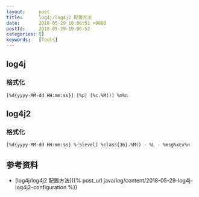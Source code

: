 ```yaml
---
layout:     post
title:      log4j/log4j2 配置方法
date:       2018-05-29 10:06:51 +0800
postId:     2018-05-29-10-06-52
categories: []
keywords:   [Tools]
---
```


## log4j

### 格式化

```
[%d{yyyy-MM-dd HH:mm:ss}] [%p] [%c.%M()] %m%n
```

## log4j2

### 格式化

```
[%d{yyyy-MM-dd HH:mm:ss} %-5level] %class{36}.%M() - %L - %msg%xEx%n
```

## 参考资料

* [log4j/log4j2 配置方法]({% post_url java/log/content/2018-05-29-log4j-log4j2-configuration %})
